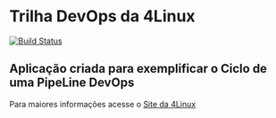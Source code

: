 # Trilha DevOps da 4Linux

<!-- Altere a Flag abaixo com sua URL do Travis -->
[![Build Status](https://travis-ci.com/ehboxe/DevOpsLab-HelloWorld.svg?branch=master)](https://travis-ci.com/ehboxe/DevOpsLab-HelloWorld)

## Aplicação criada para exemplificar o Ciclo de uma PipeLine DevOps


Para maiores informações acesse o [Site da 4Linux](https://www.4linux.com.br/cursos/devops)
